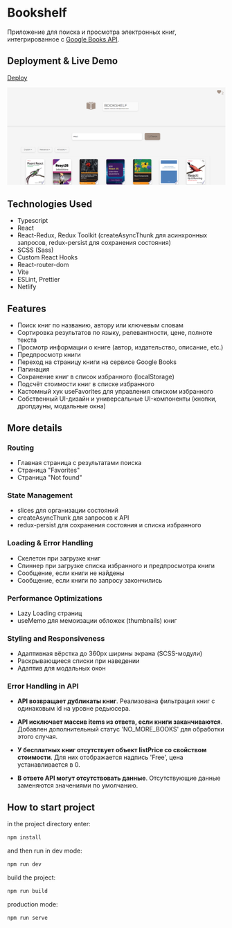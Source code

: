 # Bookshelf

Приложение для поиска и просмотра электронных книг, интегрированное с [Google Books API](https://developers.google.com/books).

## Deployment & Live Demo

[Deploy](https://bookshelfsearch.netlify.app/)

<img src='./src/assets/images/bookshelf_preview.png' alt="preview">

## Technologies Used

- Typescript
- React
- React-Redux, Redux Toolkit (createAsyncThunk для асинхронных запросов, redux-persist для сохранения состояния)
- SCSS (Sass)
- Custom React Hooks
- React-router-dom
- Vite
- ESLint, Prettier
- Netlify

## Features

- Поиск книг по названию, автору или ключевым словам
- Сортировка результатов по языку, релевантности, цене, полноте текста
- Просмотр информации о книге (автор, издательство, описание, etc.)
- Предпросмотр книги
- Переход на страницу книги на сервисе Google Books
- Пагинация
- Сохранение книг в список избранного (localStorage)
- Подсчёт стоимости книг в списке избранного
- Кастомный хук useFavorites для управления списком избранного
- Собственный UI-дизайн и универсальные UI-компоненты (кнопки, дропдауны, модальные окна)

## More details

### Routing

- Главная страница с результатами поиска
- Страница "Favorites"
- Страница "Not found"

### State Management

- slices для организации состояний
- createAsyncThunk для запросов к API
- redux-persist для сохранения состояния и списка избранного

### Loading & Error Handling

- Скелетон при загрузке книг
- Спиннер при загрузке списка избранного и предпросмотра книги
- Сообщение, если книги не найдены
- Сообщение, если книги по запросу закончились

### Performance Optimizations

- Lazy Loading страниц
- useMemo для мемоизации обложек (thumbnails) книг

### Styling and Responsiveness

- Адаптивная вёрстка до 360px ширины экрана (SCSS-модули)
- Раскрывающиеся списки при наведении
- Адаптив для модальных окон

### Error Handling in API

- **API возвращает дубликаты книг**. Реализована фильтрация книг с одинаковым id на уровне редьюсера.

- **API исключает массив items из ответа, если книги заканчиваются**. Добавлен дополнительный статус 'NO_MORE_BOOKS' для обработки этого случая.

- **У бесплатных книг отсутствует объект listPrice со свойством стоимости**. Для них отображается надпись 'Free', цена устанавливается в 0.

- **В ответе API могут отсутствовать данные**. Отсутствующие данные заменяются значениями по умолчанию.

## How to start project

in the project directory enter:

```js
npm install
```

and then run in dev mode:

```js
npm run dev
```

build the project:

```js
npm run build
```

production mode:

```js
npm run serve
```
